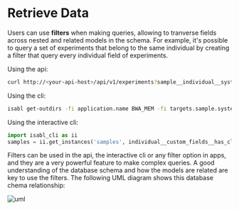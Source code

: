 # Retrieve Data

Users can use **filters** when making queries, allowing to tranverse fields across nested and related models in the schema. For example, it's possible to query a set of experiments that belong to the same individual by creating a filter that query every individual field of experiments.

Using the api:

```bash
curl http://<your-api-host>/api/v1/experiments?sample__individual__system_id=XXX_H000001
```

Using the cli:

```bash
isabl get-outdirs -fi application.name BWA_MEM -fi targets.sample.system_id XXX_H000001_N01`
```

Using the interactive cli:

```python
import isabl_cli as ii
samples = ii.get_instances('samples', individual__custom_fields__has_clinical_trial=True)
```

Filters can be used in the api, the interactive cli or any filter option in apps, and they are a very powerful feature to make complex queries. A good understanding of the database schema and how the models are related are key to use the filters. The following UML diagram shows this database chema relationship:

![uml](https://user-images.githubusercontent.com/7906289/56929717-5f740600-6aa8-11e9-8f31-4ce7a4c828f3.png)

